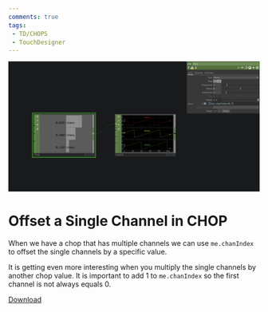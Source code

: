 ```yaml
---
comments: true
tags:
 - TD/CHOPS
 - TouchDesigner
---
```


![Offsetting Channel by specific value](./img/OffsetSingleChannelCHOP.png)
# Offset a Single Channel in CHOP
When we have a chop that has multiple channels we can use `me.chanIndex` to offset the single channels by a specific value.

It is getting even more interesting when you multiply the single channels by another chop value. It is important to add 1 to `me.chanIndex` so the first channel is not always equals 0.

[Download](./files/OffsetSingleChannel.tox)    